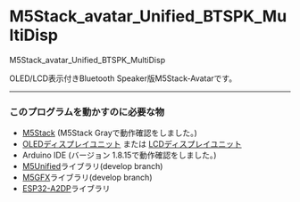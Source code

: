 # M5Stack_avatar_Unified_BTSPK_MultiDisp
M5Stack_avatar_Unified_BTSPK_MultiDisp

OLED/LCD表示付きBluetooth Speaker版M5Stack-Avatarです。<br>

---
### このプログラムを動かすのに必要な物 ###
* [M5Stack](http://www.m5stack.com/ "Title") (M5Stack Grayで動作確認をしました。)<br>
* [OLEDディスプレイユニット](https://www.switch-science.com/catalog/7233/ "Title") または [ LCDディスプレイユニット](https://www.switch-science.com/catalog/7358/ "Title")
* Arduino IDE (バージョン 1.8.15で動作確認をしました。)<br>
* [M5Unified](https://github.com/m5stack/M5Unified/tree/develop/ "Title")ライブラリ(develop branch)<br>
* [M5GFX](https://github.com/m5stack/M5GFX/tree/develop/ "Title")ライブラリ(develop branch)<br>
* [ESP32-A2DP](https://github.com/pschatzmann/ESP32-A2DP/ "Title")ライブラリ<br>
<br><br>
